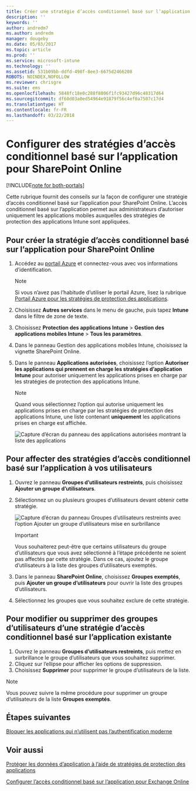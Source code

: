 ```yaml
---
title: Créer une stratégie d’accès conditionnel basé sur l’application pour SharePoint Online
description: ''
keywords: ''
author: andredm7
ms.author: andredm
manager: dougeby
ms.date: 05/03/2017
ms.topic: article
ms.prod: ''
ms.service: microsoft-intune
ms.technology: ''
ms.assetid: 531b09bb-ddfd-498f-8ee3-6675d2466208
ROBOTS: NOINDEX,NOFOLLOW
ms.reviewer: chrisgre
ms.suite: ems
ms.openlocfilehash: 5848fc18e0c288f8806f1fc93427d96c48317d64
ms.sourcegitcommit: df60d03a0ed54964e91879f56c4ef0a7507c17d4
ms.translationtype: HT
ms.contentlocale: fr-FR
ms.lasthandoff: 03/22/2018
---
```

# <a name="set-up-app-based-conditional-access-ca-policies-for-sharepoint-online"></a>Configurer des stratégies d’accès conditionnel basé sur l’application pour SharePoint Online

[!INCLUDE[note for both-portals](../includes/note-for-both-portals.md)]

Cette rubrique fournit des conseils sur la façon de configurer une stratégie d’accès conditionnel basé sur l’application pour SharePoint Online. L’accès conditionnel basé sur l’application permet aux administrateurs d’autoriser uniquement les applications mobiles auxquelles des stratégies de protection des applications Intune sont appliquées.

## <a name="to-create-the-app-based-ca-policy-for-sharepoint-online"></a>Pour créer la stratégie d’accès conditionnel basé sur l’application pour SharePoint Online

1. Accédez au [portail Azure](https://portal.azure.com) et connectez-vous avec vos informations d’identification.

    > [!NOTE]
    > Si vous n’avez pas l’habitude d’utiliser le portail Azure, lisez la rubrique [Portail Azure pour les stratégies de protection des applications](azure-portal-for-microsoft-intune-mam-policies.md).

2. Choisissez **Autres services** dans le menu de gauche, puis tapez **Intune** dans le filtre de zone de texte.

3. Choisissez **Protection des applications Intune** > **Gestion des applications mobiles Intune** > **Tous les paramètres**.

4. Dans le panneau Gestion des applications mobiles Intune, choisissez la vignette SharePoint Online.

5. Dans le panneau **Applications autorisées**, choisissez l’option **Autoriser les applications qui prennent en charge les stratégies d’application Intune** pour autoriser uniquement les applications prises en charge par les stratégies de protection des applications Intune.

    > [!NOTE] 
    > Quand vous sélectionnez l’option qui autorise uniquement les applications prises en charge par les stratégies de protection des applications Intune, une liste contenant **uniquement** les applications prises en charge est affichée.

    ![Capture d’écran du panneau des applications autorisées montrant la liste des applications](../media/mam-ca-spo-allowed-apps.png)

## <a name="to-assign-app-based-ca-policies-to-your-users"></a>Pour affecter des stratégies d’accès conditionnel basé sur l’application à vos utilisateurs

1. Ouvrez le panneau **Groupes d’utilisateurs restreints**, puis choisissez **Ajouter un groupe d’utilisateurs**.

2. Sélectionnez un ou plusieurs groupes d’utilisateurs devant obtenir cette stratégie.

    ![Capture d’écran du panneau Groupes d’utilisateurs restreints avec l’option Ajouter un groupe d’utilisateurs mise en surbrillance](../media/mam-ca-spo-restricted-groups.png)

    > [!IMPORTANT] 
    > Vous souhaiterez peut-être que certains utilisateurs du groupe d’utilisateurs que vous avez sélectionné à l’étape précédente ne soient pas affectés par cette stratégie. Dans ce cas, ajoutez le groupe d’utilisateurs à la liste des groupes d’utilisateurs exemptés. 

3. Dans le panneau **SharePoint Online**, choisissez **Groupes exemptés**, puis **Ajouter un groupe d’utilisateurs** pour ouvrir la liste des groupes d’utilisateurs.

4. Sélectionnez les groupes que vous souhaitez exclure de cette stratégie.  

## <a name="to-modify-or-delete-user-groups-from-an-existing-app-based-ca-policy"></a>Pour modifier ou supprimer des groupes d’utilisateurs d’une stratégie d’accès conditionnel basé sur l’application existante

1. Ouvrez le panneau **Groupes d’utilisateurs restreints**, puis mettez en surbrillance le groupe d’utilisateurs que vous souhaitez supprimer.
2. Cliquez sur l’ellipse pour afficher les options de suppression.
3. Choisissez **Supprimer** pour supprimer le groupe d’utilisateurs de la liste.

> [!NOTE] 
> Vous pouvez suivre la même procédure pour supprimer un groupe d’utilisateurs de la liste **Groupes exemptés**.

## <a name="next-steps"></a>Étapes suivantes

[Bloquer les applications qui n’utilisent pas l’authentification moderne](block-apps-with-no-modern-authentication.md)

## <a name="see-also"></a>Voir aussi

[Protéger les données d’application à l’aide de stratégies de protection des applications](protect-app-data-using-mobile-app-management-policies-with-microsoft-intune.md)

[Configurer l’accès conditionnel basé sur l’application pour Exchange Online](mam-ca-for-exchange-online.md)

